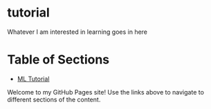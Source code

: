 # tutorial
Whatever I am interested in learning goes in here

# Table of Sections

- [ML Tutorial](ml/index.html)


Welcome to my GitHub Pages site! Use the links above to navigate to different sections of the content.